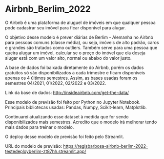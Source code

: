 # Airbnb_Berlim_2022
O Airbnb é uma plataforma de aluguel de imóveis em que qualquer pessoa pode cadastrar seu imóvel para ficar disponível para alugar.

O objetivo desse modelo é prever diárias de Berlim - Alemanha no Airbnb  para pessoas comuns (classe média), ou seja, imóveis de alto padrão, caros e grandes são tratados como outliers. Também serve para uma pessoa que queira alugar um imóvel, calcular se o preço do imóvel que ela deseja alugar está com um valor alto, normal ou abaixo do valor justo.

A base de dados foi baixada diretamente do Airbnb, porém os dados gratuitos só são disponibilizados a cada trimestre e ficam disponíveis apenas os 4 últimos semestres. Assim, as bases usadas foram os semestres 04/2021, 01/2022, 02/2022 e 03/2022.

Link da base de dados: http://insideairbnb.com/get-the-data/

Esse modelo de previsão foi feito por Python no Jupyter Notebook. Principais bibliotecas usadas: Pandas, Numpy, Scikit-learn, Matplotlib.

Continuarei atualizando esse dataset à medida que for sendo disponibilizados mais semestres. Acredito que o modelo irá melhorar tendo mais dados para treinar o modelo.

O deploy desse modelo de previsão foi feito pelo Streamlit.

URL do modelo de previsão: https://regisbarbosa-airbnb-berlim-2022-testedeployberlim-zt87hh.streamlit.app/
